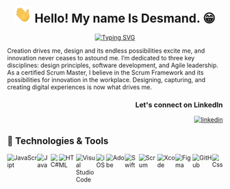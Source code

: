<h1 align="center"><img src="./media/waving-hand.gif" width="40"> Hello! My name Is Desmand. 😁 </h1>

<div align="center">
<a href="https://git.io/typing-svg"><img src="https://readme-typing-svg.demolab.com?font=Fira+Code&pause=2000&color=0BF72C&width=435&lines=Multi-Talented+Creative+Technologist" alt="Typing SVG" /></a>
</div>

<p>Creation drives me, design and its endless possibilities excite me, and innovation never ceases to astound me. I’m dedicated to three key disciplines: design principles, software development, and Agile leadership. As a certified Scrum Master, I believe in the Scrum Framework and its possibilities for innovation in the workplace. Designing, capturing, and creating digital experiences is now what drives me.</p>

<div align="right">
<h3>Let's connect on LinkedIn</h3>
<a href="https://www.linkedin.com/in/desmandking/">
  <img alt="linkedin" title="Linkedin Profile" src="https://img.shields.io/badge/linkedin-%230077B5.svg?&style=for-the-badge&logo=linkedin&logoColor=white"/></a>
</div>
  
  <h2>🔨 Technologies & Tools</h2>
  
 <div style="display:flex; flex-direction:row;">
  <img alt="JavaScript" src="https://img.shields.io/badge/JavaScript-F7DF1E.svg?style=for-the-badge&logo=javascript&logoColor=black">
  <img alt="Java" src="https://img.shields.io/badge/Java-007396.svg?style=for-the-badge&logo=java&logoColor=white">
  <img alt="C#" src="https://img.shields.io/badge/C%23-239120.svg?style=for-the-badge&logo=c-sharp&logoColor=white">
  <img alt="HTML" src="https://img.shields.io/badge/HTML-E34F26.svg?style=for-the-badge&logo=html5&logoColor=white">
  <img alt="Visual Studio Code" src="https://img.shields.io/badge/Visual%20Studio%20Code-0078d7.svg?style=for-the-badge&logo=visual-studio-code&logoColor=white">
  <img alt="iOS" src="https://img.shields.io/badge/-ios-black?style=for-the-badge&logo=ios">
  <img alt="Adobe" src="https://img.shields.io/badge/Adobe-FF0000.svg?style=for-the-badge&logo=adobe&logoColor=white">
  <img alt="Swift" src="https://img.shields.io/badge/-swift-orange?style=for-the-badge&logo=swift">
  <img alt="Scrum" src="https://img.shields.io/badge/-scrum-green?style=for-the-badge">
  <img alt="Xcode" src="https://img.shields.io/badge/-xcode-purple?style=for-the-badge&logo=Xcode">
  <img alt="Figma" src="https://img.shields.io/badge/-figma-yellow?style=for-the-badge&logo=figma">
  <img alt="GitHub" src="https://img.shields.io/badge/-GitHub-black?style=for-the-badge&logo=GitHub">
  <img alt="Css" src="https://img.shields.io/badge/-Css-yellow?style=for-the-badge&logo=css3">
</div>
<!--
**DesmandD3/desmandd3** is a ✨ _special_ ✨ repository because its `README.md` (this file) appears on your GitHub profile.

Here are some ideas to get you started:

- 🔭 I’m currently working on ...
- 🌱 I’m currently learning ...
- 👯 I’m looking to collaborate on ...
- 🤔 I’m looking for help with ...
- 💬 Ask me about ...
- 📫 How to reach me: ...
- 😄 Pronouns: ...
- ⚡ Fun fact: ...
-->
